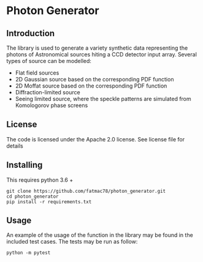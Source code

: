 # Photon Generator

## Introduction

The library is used to generate a variety synthetic data representing the photons of Astronomical sources hiting a CCD detector input array. Several types of source can be modelled:

- Flat field sources 
- 2D Gaussian source based on the corresponding PDF function
- 2D Moffat source based on the corresponding PDF function
- Diffraction-limited source
- Seeing limited source, where the speckle patterns are simulated from Komologorov phase screens

## License

The code is licensed under the Apache 2.0 license. See license file for details

## Installing

This requires python 3.6 +

```shell script
git clone https://github.com/fatmac78/photon_generator.git
cd photon_generator
pip install -r requirements.txt
```

## Usage

An example of the usage of the function in the library may be found in the included test cases.  The tests may be run as follow:

```shell script
python -m pytest
```

